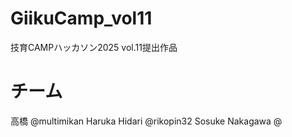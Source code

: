 # GiikuCamp_vol11
技育CAMPハッカソン2025 vol.11提出作品
# チーム
高橋 @multimikan
Haruka Hidari @rikopin32
Sosuke Nakagawa @
